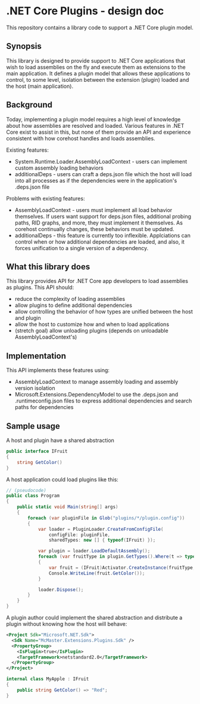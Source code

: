 .NET Core Plugins - design doc
==============================

This repository contains a library code to support a .NET Core plugin model.

## Synopsis

This library is designed to provide support to .NET Core applications that wish to load assemblies on the fly and execute them as extensions to the main application.
It defines a plugin model that allows these applications to control, to some level, isolation between the extension (plugin) loaded and the
host (main application).

## Background

Today, implementing a plugin model requires a high level of knowledge about how assemblies are resolved and loaded. Various features in .NET Core exist to assist in this, but none of them provide an API and experience consistent with how corehost handles and loads assemblies.

Existing features:
  - System.Runtime.Loader.AssemblyLoadContext - users can implement custom assembly loading behaviors
  - additionalDeps - users can craft a deps.json file which the host will load into all processes as if the dependencies were in the application's .deps.json file

Problems with existing features:
  - AssemblyLoadContext - users must implement all load behavior themselves. If users want support for deps.json files, additional probing paths, RID graphs, and more, they must implement it themselves. As corehost continually changes, these behaviors must be updated.
  - additionalDeps - this feature is currently too inflexible. Applciations can control when or how additional dependencies are loaded, and also, it forces unification to a single version of a dependency.

## What this library does

This library provides API for .NET Core app developers to load assemblies as plugins. This API should:

 - reduce the complexity of loading assemblies
 - allow plugins to define additional dependencies
 - allow controlling the behavior of how types are unified between the host and plugin
 - allow the host to customize how and when to load applications
 - (stretch goal) allow unloading plugins (depends on unloadable AssemblyLoadContext's)

## Implementation

This API implements these features using:
 - AssemblyLoadContext to manage assembly loading and assembly version isolation
 - Microsoft.Extensions.DependencyModel to use the .deps.json and .runtimeconfig.json files to express additional dependencies
and search paths for dependencies

## Sample usage

A host and plugin have a shared abstraction
```c#
public interface IFruit
{
    string GetColor()
}
```

A host application could load plugins like this:

```c#
// (pseudocode)
public class Program
{
    public static void Main(string[] args)
    {
        foreach (var pluginFile in Glob("plugins/*/plugin.config"))
        {
            var loader = PluginLoader.CreateFromConfigFile(
                configFile: pluginFile,
                sharedTypes: new [] { typeof(IFruit) });

            var plugin = loader.LoadDefaultAssembly();
            foreach (var fruitType in plugin.GetTypes().Where(t => typeof(IFruit).IsAssignableFrom(t) && !t.IsAbstract))
            {
                var fruit = (IFruit)Activator.CreateInstance(fruitType, new object[0]);
                Console.WriteLine(fruit.GetColor());
            }

            loader.Dispose();
        }
    }
}
```

A plugin author could implement the shared abstraction and distribute a plugin without knowing how the host will behave:

```xml
<Project Sdk="Microsoft.NET.Sdk">
  <Sdk Name="McMaster.Extensions.Plugins.Sdk" />
  <PropertyGroup>
    <IsPlugin>true</IsPlugin>
    <TargetFramework>netstandard2.0</TargetFramework>
  </PropertyGroup>
</Project>
```
```c#
internal class MyApple : IFruit
{
    public string GetColor() => "Red";
}
```
